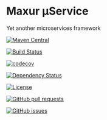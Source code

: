 # Maxur μService

Yet another microservices framework

[![Maven Central](https://maven-badges.herokuapp.com/maven-central/org.maxur/maxur-mserv/badge.svg)](https://maven-badges.herokuapp.com/maven-central/org.maxur/maxur-mserv)

[![Build Status](https://travis-ci.org/myunusov/maxur-mserv.svg?branch=master)](https://travis-ci.org/myunusov/maxur-mserv)

[![codecov](https://codecov.io/gh/myunusov/maxur-mserv/branch/master/graph/badge.svg)](https://codecov.io/gh/myunusov/maxur-mserv)

[![Dependency Status](https://www.versioneye.com/user/projects/595cd4a80fb24f006379c716/badge.svg?style=flat-square)](https://www.versioneye.com/user/projects/595cd4a80fb24f006379c716)

[![License](https://img.shields.io/badge/License-Apache%202.0-blue.svg)](https://github.com/myunusov/maxur-ldoc/blob/master/LICENSE)

[![GitHub pull requests](https://img.shields.io/github/issues-pr-raw/myunusov/maxur-mserv.svg)](https://github.com/myunusov/maxur-mserv/pulls)

[![GitHub issues](https://img.shields.io/github/issues-raw/myunusov/maxur-mserv.svg)](https://github.com/myunusov/maxur-mserv/issues)